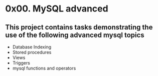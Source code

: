 # 0x00. MySQL advanced

## This project contains tasks demonstrating the use of the following advanced mysql topics

* Database Indexing
* Stored procedures
* Views
* Triggers
* mysql functions and operators
